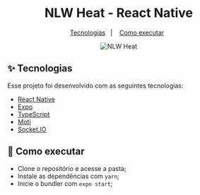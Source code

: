 <h1 align="center">NLW Heat - React Native</h1>

<p align="center">
  <a href="#-tecnologias">Tecnologias</a>&nbsp;&nbsp;&nbsp;|&nbsp;&nbsp;&nbsp;
  <a href="#-como-executar">Como executar</a>&nbsp;&nbsp;

<p align="center">
  <img src="https://img.shields.io/static/v1?label=NLW&message=Heat&color=8257E5&labelColor=000000" alt="NLW Heat" />
</p>


## ✨ Tecnologias

Esse projeto foi desenvolvido com as seguintes tecnologias:

- [React Native](https://reactnative.dev/)
- [Expo](https://docs.expo.dev/)
- [TypeScript](https://www.typescriptlang.org/)
- [Moti](https://moti.fyi/)
- [Socket.IO](https://socket.io/)

## 🚀 Como executar

- Clone o repositório e acesse a pasta;
- Instale as dependências com `yarn`;
- Inicie o bundler com `expo start`;
